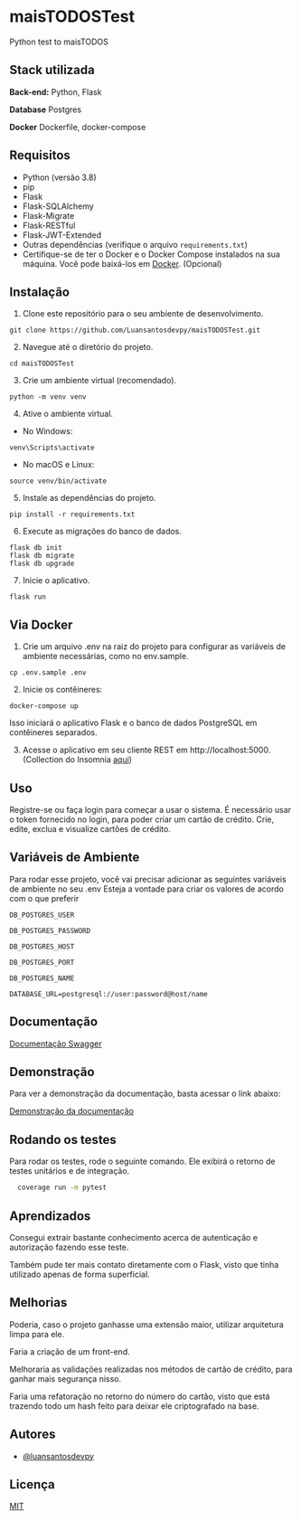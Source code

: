 # maisTODOSTest
Python test to maisTODOS


## Stack utilizada

**Back-end:** Python, Flask

**Database** Postgres

**Docker** Dockerfile, docker-compose

## Requisitos

- Python (versão 3.8)
- pip
- Flask
- Flask-SQLAlchemy
- Flask-Migrate
- Flask-RESTful
- Flask-JWT-Extended
- Outras dependências (verifique o arquivo `requirements.txt`)
- Certifique-se de ter o Docker e o Docker Compose instalados na sua máquina. Você pode baixá-los em [Docker](https://www.docker.com/get-started). (Opcional)

## Instalação

1. Clone este repositório para o seu ambiente de desenvolvimento.

```shell
git clone https://github.com/Luansantosdevpy/maisTODOSTest.git
```

2. Navegue até o diretório do projeto.
```shell
cd maisTODOSTest
```

3. Crie um ambiente virtual (recomendado).
```shell
python -m venv venv
```

4. Ative o ambiente virtual.

  - No Windows:
```shell
venv\Scripts\activate
```


  - No macOS e Linux:
```shell
source venv/bin/activate
```

5. Instale as dependências do projeto.
```shell
pip install -r requirements.txt
```

6. Execute as migrações do banco de dados.
```shell
flask db init
flask db migrate
flask db upgrade
```

7. Inicie o aplicativo.
```shell
flask run
```

## Via Docker

1. Crie um arquivo .env na raiz do projeto para configurar as variáveis de ambiente necessárias, como no env.sample.
```shell
cp .env.sample .env
```

2. Inicie os contêineres:
```shell
docker-compose up
```
Isso iniciará o aplicativo Flask e o banco de dados PostgreSQL em contêineres separados.

3. Acesse o aplicativo em seu cliente REST em http://localhost:5000. (Collection do Insomnia [aqui](/collection/todos.json))

## Uso
Registre-se ou faça login para começar a usar o sistema.
É necessário usar o token fornecido no login, para poder criar um cartão de crédito.
Crie, edite, exclua e visualize cartões de crédito.



## Variáveis de Ambiente

Para rodar esse projeto, você vai precisar adicionar as seguintes variáveis de ambiente no seu .env
Esteja a vontade para criar os valores de acordo com o que preferir

`DB_POSTGRES_USER`

`DB_POSTGRES_PASSWORD`

`DB_POSTGRES_HOST`

`DB_POSTGRES_PORT`

`DB_POSTGRES_NAME`

`DATABASE_URL=postgresql://user:password@host/name`
## Documentação

[Documentação Swagger](http://localhost:5000/api/docs)


## Demonstração
Para ver a demonstração da documentação, basta acessar o link abaixo:

[Demonstração da documentação](https://www.youtube.com/watch?v=4U_yC0YXfks)


## Rodando os testes

Para rodar os testes, rode o seguinte comando. Ele exibirá o retorno de testes unitários e de integração.

```bash
  coverage run -m pytest
```


## Aprendizados

Consegui extrair bastante conhecimento acerca de autenticação e autorização fazendo esse teste.

Também pude ter mais contato diretamente com o Flask, visto que tinha utilizado apenas de forma superficial.


## Melhorias

Poderia, caso o projeto ganhasse uma extensão maior, utilizar arquitetura limpa para ele.

Faria a criação de um front-end.

Melhoraria as validações realizadas nos métodos de cartão de crédito, para ganhar mais segurança nisso.

Faria uma refatoração no retorno do número do cartão, visto que está trazendo todo um hash feito para deixar ele criptografado na base.


## Autores

- [@luansantosdevpy](https://www.github.com/luansantosdevpy)


## Licença

[MIT](https://choosealicense.com/licenses/mit/)

